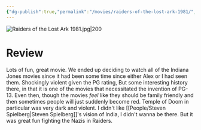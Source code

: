 ```yaml
---
{"dg-publish":true,"permalink":"/movies/raiders-of-the-lost-ark-1981/","tags":["movies"],"created":"2024-01-25","updated":"2025-03-13"}
---
```



![Raiders of the Lost Ark 1981.jpg|200](/img/user/_sys/Attachments/Raiders%20of%20the%20Lost%20Ark%201981.jpg)

# Review

Lots of fun, great movie. We ended up deciding to watch all of the Indiana Jones movies since it had been some time since either Alex or I had seen them. Shockingly violent given the PG rating, But some interesting history there, in that it is one of the movies that necessitated the invention of PG-13. Even then, though the movies *feel* like they should be family friendly and then sometimes people will just suddenly become red. Temple of Doom in particular was very dark and violent. I didn't like [[People/Steven Spielberg\|Steven Spielberg]]'s vision of India, I didn't wanna be there. But it was great fun fighting the Nazis in Raiders.
